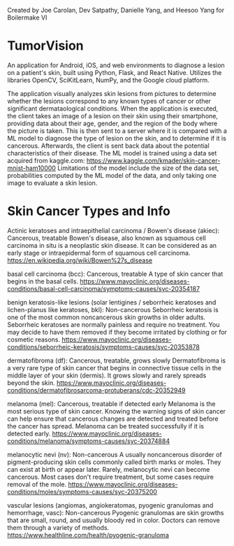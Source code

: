 Created by Joe Carolan, Dev Satpathy, Danielle Yang, and Heesoo Yang for Boilermake VI
# TumorVision

An application for Android, iOS, and web environments to diagnose a lesion on a patient's skin, built using Python, Flask, and React Native. Utilizes the libraries OpenCV, SciKitLearn, NumPy, and the Google cloud platform.

The application visually analyzes skin lesions from pictures to determine whether the lesions correspond to any known types of cancer or other significant dermataological conditions. When the application is executed, the client takes an image of a lesion on their skin using their smartphone, providing data about their age, gender, and the region of the body where the picture is taken. This is then sent to a server where it is compared with a ML model to diagnose the type of lesion on the skin, and to determine if it is cancerous. Afterwards, the client is sent back data about the potential characteristics of their disease. The ML model is trained using a data set acquired from kaggle.com: 
https://www.kaggle.com/kmader/skin-cancer-mnist-ham10000
Limitations of the model include the size of the data set, probabilities computed by the ML model of the data, and only taking one image to evaluate a skin lesion.

# Skin Cancer Types and Info

 Actinic keratoses and intraepithelial carcinoma / Bowen's disease (akiec): 
 Cancerous, treatable
 Bowen's disease, also known as squamous cell carcinoma in situ is a neoplastic skin disease. It can be considered as an early
 stage or intraepidermal form of squamous cell carcinoma.
 https://en.wikipedia.org/wiki/Bowen%27s_disease
 
 basal cell carcinoma (bcc):
 Cancerous, treatable
 A type of skin cancer that begins in the basal cells.
 https://www.mayoclinic.org/diseases-conditions/basal-cell-carcinoma/symptoms-causes/syc-20354187
 
 benign keratosis-like lesions (solar lentigines / seborrheic keratoses and lichen-planus like keratoses, bkl):
 Non-cancerous
 Seborrheic keratosis is one of the most common noncancerous skin growths in older adults.
 Seborrheic keratoses are normally painless and require no treatment. You may decide to have them removed if they become irritated by clothing or for cosmetic reasons.
 https://www.mayoclinic.org/diseases-conditions/seborrheic-keratosis/symptoms-causes/syc-20353878
 
 dermatofibroma (df):
 Cancerous, treatable, grows slowly
 Dermatofibroma is a very rare type of skin cancer that begins in connective tissue cells in the middle layer of your skin (dermis).
 It grows slowly and rarely spreads beyond the skin.
 https://www.mayoclinic.org/diseases-conditions/dermatofibrosarcoma-protuberans/cdc-20352949
 
 melanoma (mel):
 Cancerous, treatable if detected early
 Melanoma is the most serious type of skin cancer. Knowing the warning signs of skin cancer can help ensure that cancerous changes are detected
 and treated before the cancer has spread. Melanoma can be treated successfully if it is detected early.
 https://www.mayoclinic.org/diseases-conditions/melanoma/symptoms-causes/syc-20374884
 
 melanocytic nevi (nv):
 Non-cancerous
 A usually noncancerous disorder of pigment-producing skin cells commonly called birth marks or moles. They can exist at birth or appear later. Rarely, melanocytic nevi can become cancerous.
 Most cases don't require treatment, but some cases require removal of the mole.
 https://www.mayoclinic.org/diseases-conditions/moles/symptoms-causes/syc-20375200
 
 vascular lesions (angiomas, angiokeratomas, pyogenic granulomas and hemorrhage, vasc):
 Non-cancerous
 Pyogenic granulomas are skin growths that are small, round, and usually bloody red in color. Doctors can remove them through a variety of methods.
 https://www.healthline.com/health/pyogenic-granuloma
